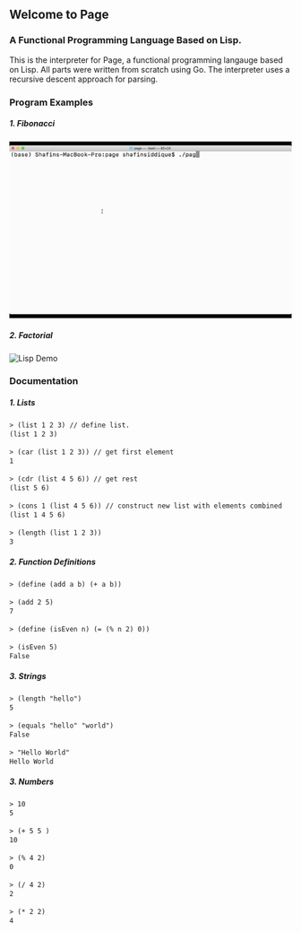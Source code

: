 ## Welcome to Page
### A Functional Programming Language Based on Lisp.
This is the interpreter for Page, a functional programming langauge based on Lisp. All parts were written from scratch using Go. The interpreter uses a recursive descent approach for parsing. 

### Program Examples
##### 1. Fibonacci

![Lisp Demo](./demos/fibonacci.gif)

##### 2. Factorial

![Lisp Demo](./demos/factorial.gif)

### Documentation

##### 1. Lists

```
> (list 1 2 3) // define list.
(list 1 2 3)

> (car (list 1 2 3)) // get first element
1

> (cdr (list 4 5 6)) // get rest
(list 5 6)

> (cons 1 (list 4 5 6)) // construct new list with elements combined
(list 1 4 5 6)

> (length (list 1 2 3))
3
```

##### 2. Function Definitions

```
> (define (add a b) (+ a b))

> (add 2 5)
7

> (define (isEven n) (= (% n 2) 0))

> (isEven 5)
False

```

##### 3. Strings

```
> (length "hello")
5

> (equals "hello" "world")
False

> "Hello World"
Hello World
```

##### 3. Numbers

```
> 10
5

> (+ 5 5 )
10

> (% 4 2)
0

> (/ 4 2)
2

> (* 2 2)
4
```







